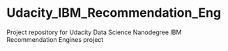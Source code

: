 # Udacity_IBM_Recommendation_Eng
Project repository for Udacity Data Science Nanodegree IBM Recommendation Engines project
